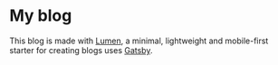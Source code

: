 # My blog

This blog is made with [Lumen](https://github.com/alxshelepenok/gatsby-starter-lumen), a minimal, lightweight and mobile-first starter for creating blogs uses [Gatsby](https://github.com/gatsbyjs/gatsby).

